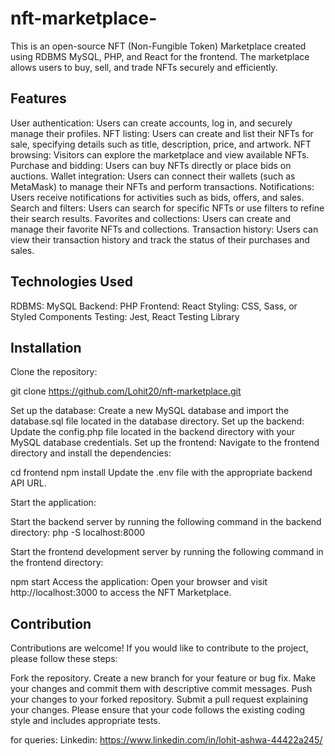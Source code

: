 # nft-marketplace-
This is an open-source NFT (Non-Fungible Token) Marketplace created using RDBMS MySQL, PHP, and React for the frontend. The marketplace allows users to buy, sell, and trade NFTs securely and efficiently.

## Features
User authentication: Users can create accounts, log in, and securely manage their profiles.
NFT listing: Users can create and list their NFTs for sale, specifying details such as title, description, price, and artwork.
NFT browsing: Visitors can explore the marketplace and view available NFTs.
Purchase and bidding: Users can buy NFTs directly or place bids on auctions.
Wallet integration: Users can connect their wallets (such as MetaMask) to manage their NFTs and perform transactions.
Notifications: Users receive notifications for activities such as bids, offers, and sales.
Search and filters: Users can search for specific NFTs or use filters to refine their search results.
Favorites and collections: Users can create and manage their favorite NFTs and collections.
Transaction history: Users can view their transaction history and track the status of their purchases and sales.

## Technologies Used
RDBMS: MySQL
Backend: PHP
Frontend: React
Styling: CSS, Sass, or Styled Components
Testing: Jest, React Testing Library

## Installation
Clone the repository:

git clone https://github.com/Lohit20/nft-marketplace.git

Set up the database:
Create a new MySQL database and import the database.sql file located in the database directory.
Set up the backend:
Update the config.php file located in the backend directory with your MySQL database credentials.
Set up the frontend:
Navigate to the frontend directory and install the dependencies:

cd frontend
npm install
Update the .env file with the appropriate backend API URL.

Start the application:

Start the backend server by running the following command in the backend directory:
php -S localhost:8000

Start the frontend development server by running the following command in the frontend directory:

npm start
Access the application:
Open your browser and visit http://localhost:3000 to access the NFT Marketplace.

## Contribution
Contributions are welcome! If you would like to contribute to the project, please follow these steps:

Fork the repository.
Create a new branch for your feature or bug fix.
Make your changes and commit them with descriptive commit messages.
Push your changes to your forked repository.
Submit a pull request explaining your changes.
Please ensure that your code follows the existing coding style and includes appropriate tests.

for queries:
Linkedin: https://www.linkedin.com/in/lohit-ashwa-44422a245/
